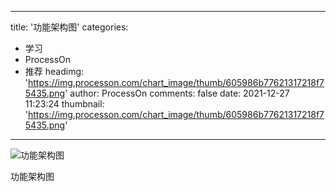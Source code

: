 
---
title: '功能架构图'
categories: 
 - 学习
 - ProcessOn
 - 推荐
headimg: 'https://img.processon.com/chart_image/thumb/605986b77621317218f75435.png'
author: ProcessOn
comments: false
date: 2021-12-27 11:23:24
thumbnail: 'https://img.processon.com/chart_image/thumb/605986b77621317218f75435.png'
---

<div>   
<img class="thumb" alt="功能架构图" src="https://img.processon.com/chart_image/thumb/605986b77621317218f75435.png" referrerpolicy="no-referrer">
<p>功能架构图</p>  
</div>
            
